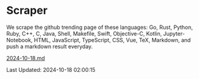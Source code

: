# Scraper

We scrape the github trending page of these languages: Go, Rust, Python, Ruby, C++, C, Java, Shell, Makefile, Swift, Objective-C, Kotlin, Jupyter-Notebook, HTML, JavaScript, TypeScript, CSS, Vue, TeX, Markdown, and push a markdown result everyday.

[2024-10-18.md](https://github.com/cumthxy/github-trending-backup/blob/master/2024-10-18.md)

Last Updated: 2024-10-18 02:00:15